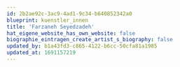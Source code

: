 ```yaml
---
id: 2b2ae92c-3ac9-4ad1-9c34-b640852342a0
blueprint: kuenstler_innen
title: 'Farzaneh Seyedzadeh'
hat_eigene_website_has_own_website: false
biographie_eintragen_create_artist_s_biography: false
updated_by: b1a43fd3-c865-4122-b6cc-50cfa81a1985
updated_at: 1691157219
---
```

